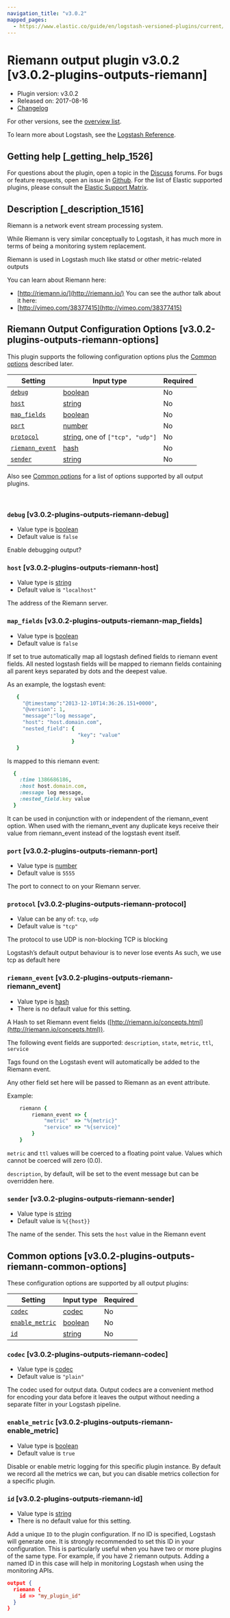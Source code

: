 ```yaml
---
navigation_title: "v3.0.2"
mapped_pages:
  - https://www.elastic.co/guide/en/logstash-versioned-plugins/current/v3.0.2-plugins-outputs-riemann.html
---
```


# Riemann output plugin v3.0.2 [v3.0.2-plugins-outputs-riemann]


* Plugin version: v3.0.2
* Released on: 2017-08-16
* [Changelog](https://github.com/logstash-plugins/logstash-output-riemann/blob/v3.0.2/CHANGELOG.md)

For other versions, see the [overview list](output-riemann-index.md).

To learn more about Logstash, see the [Logstash Reference](logstash://reference/index.md).

## Getting help [_getting_help_1526]

For questions about the plugin, open a topic in the [Discuss](http://discuss.elastic.co) forums. For bugs or feature requests, open an issue in [Github](https://github.com/logstash-plugins/logstash-output-riemann). For the list of Elastic supported plugins, please consult the [Elastic Support Matrix](https://www.elastic.co/support/matrix#matrix_logstash_plugins).


## Description [_description_1516]

Riemann is a network event stream processing system.

While Riemann is very similar conceptually to Logstash, it has much more in terms of being a monitoring system replacement.

Riemann is used in Logstash much like statsd or other metric-related outputs

You can learn about Riemann here:

* [http://riemann.io/](http://riemann.io/) You can see the author talk about it here:
* [http://vimeo.com/38377415](http://vimeo.com/38377415)


## Riemann Output Configuration Options [v3.0.2-plugins-outputs-riemann-options]

This plugin supports the following configuration options plus the [Common options](v3-0-2-plugins-outputs-riemann.md#v3.0.2-plugins-outputs-riemann-common-options) described later.

| Setting | Input type | Required |
| --- | --- | --- |
| [`debug`](v3-0-2-plugins-outputs-riemann.md#v3.0.2-plugins-outputs-riemann-debug) | [boolean](logstash://reference/configuration-file-structure.md#boolean) | No |
| [`host`](v3-0-2-plugins-outputs-riemann.md#v3.0.2-plugins-outputs-riemann-host) | [string](logstash://reference/configuration-file-structure.md#string) | No |
| [`map_fields`](v3-0-2-plugins-outputs-riemann.md#v3.0.2-plugins-outputs-riemann-map_fields) | [boolean](logstash://reference/configuration-file-structure.md#boolean) | No |
| [`port`](v3-0-2-plugins-outputs-riemann.md#v3.0.2-plugins-outputs-riemann-port) | [number](logstash://reference/configuration-file-structure.md#number) | No |
| [`protocol`](v3-0-2-plugins-outputs-riemann.md#v3.0.2-plugins-outputs-riemann-protocol) | [string](logstash://reference/configuration-file-structure.md#string), one of `["tcp", "udp"]` | No |
| [`riemann_event`](v3-0-2-plugins-outputs-riemann.md#v3.0.2-plugins-outputs-riemann-riemann_event) | [hash](logstash://reference/configuration-file-structure.md#hash) | No |
| [`sender`](v3-0-2-plugins-outputs-riemann.md#v3.0.2-plugins-outputs-riemann-sender) | [string](logstash://reference/configuration-file-structure.md#string) | No |

Also see [Common options](v3-0-2-plugins-outputs-riemann.md#v3.0.2-plugins-outputs-riemann-common-options) for a list of options supported by all output plugins.

 

### `debug` [v3.0.2-plugins-outputs-riemann-debug]

* Value type is [boolean](logstash://reference/configuration-file-structure.md#boolean)
* Default value is `false`

Enable debugging output?


### `host` [v3.0.2-plugins-outputs-riemann-host]

* Value type is [string](logstash://reference/configuration-file-structure.md#string)
* Default value is `"localhost"`

The address of the Riemann server.


### `map_fields` [v3.0.2-plugins-outputs-riemann-map_fields]

* Value type is [boolean](logstash://reference/configuration-file-structure.md#boolean)
* Default value is `false`

If set to true automatically map all logstash defined fields to riemann event fields. All nested logstash fields will be mapped to riemann fields containing all parent keys separated by dots and the deepest value.

As an example, the logstash event:

```ruby
   {
     "@timestamp":"2013-12-10T14:36:26.151+0000",
     "@version": 1,
     "message":"log message",
     "host": "host.domain.com",
     "nested_field": {
                       "key": "value"
                     }
   }
```

Is mapped to this riemann event:

```ruby
  {
    :time 1386686186,
    :host host.domain.com,
    :message log message,
    :nested_field.key value
  }
```

It can be used in conjunction with or independent of the riemann_event option. When used with the riemann_event any duplicate keys receive their value from riemann_event instead of the logstash event itself.


### `port` [v3.0.2-plugins-outputs-riemann-port]

* Value type is [number](logstash://reference/configuration-file-structure.md#number)
* Default value is `5555`

The port to connect to on your Riemann server.


### `protocol` [v3.0.2-plugins-outputs-riemann-protocol]

* Value can be any of: `tcp`, `udp`
* Default value is `"tcp"`

The protocol to use UDP is non-blocking TCP is blocking

Logstash’s default output behaviour is to never lose events As such, we use tcp as default here


### `riemann_event` [v3.0.2-plugins-outputs-riemann-riemann_event]

* Value type is [hash](logstash://reference/configuration-file-structure.md#hash)
* There is no default value for this setting.

A Hash to set Riemann event fields ([http://riemann.io/concepts.html](http://riemann.io/concepts.html)).

The following event fields are supported: `description`, `state`, `metric`, `ttl`, `service`

Tags found on the Logstash event will automatically be added to the Riemann event.

Any other field set here will be passed to Riemann as an event attribute.

Example:

```ruby
    riemann {
        riemann_event => {
            "metric"  => "%{metric}"
            "service" => "%{service}"
        }
    }
```

`metric` and `ttl` values will be coerced to a floating point value. Values which cannot be coerced will zero (0.0).

`description`, by default, will be set to the event message but can be overridden here.


### `sender` [v3.0.2-plugins-outputs-riemann-sender]

* Value type is [string](logstash://reference/configuration-file-structure.md#string)
* Default value is `%{{host}}`

The name of the sender. This sets the `host` value in the Riemann event



## Common options [v3.0.2-plugins-outputs-riemann-common-options]

These configuration options are supported by all output plugins:

| Setting | Input type | Required |
| --- | --- | --- |
| [`codec`](v3-0-2-plugins-outputs-riemann.md#v3.0.2-plugins-outputs-riemann-codec) | [codec](logstash://reference/configuration-file-structure.md#codec) | No |
| [`enable_metric`](v3-0-2-plugins-outputs-riemann.md#v3.0.2-plugins-outputs-riemann-enable_metric) | [boolean](logstash://reference/configuration-file-structure.md#boolean) | No |
| [`id`](v3-0-2-plugins-outputs-riemann.md#v3.0.2-plugins-outputs-riemann-id) | [string](logstash://reference/configuration-file-structure.md#string) | No |

### `codec` [v3.0.2-plugins-outputs-riemann-codec]

* Value type is [codec](logstash://reference/configuration-file-structure.md#codec)
* Default value is `"plain"`

The codec used for output data. Output codecs are a convenient method for encoding your data before it leaves the output without needing a separate filter in your Logstash pipeline.


### `enable_metric` [v3.0.2-plugins-outputs-riemann-enable_metric]

* Value type is [boolean](logstash://reference/configuration-file-structure.md#boolean)
* Default value is `true`

Disable or enable metric logging for this specific plugin instance. By default we record all the metrics we can, but you can disable metrics collection for a specific plugin.


### `id` [v3.0.2-plugins-outputs-riemann-id]

* Value type is [string](logstash://reference/configuration-file-structure.md#string)
* There is no default value for this setting.

Add a unique `ID` to the plugin configuration. If no ID is specified, Logstash will generate one. It is strongly recommended to set this ID in your configuration. This is particularly useful when you have two or more plugins of the same type. For example, if you have 2 riemann outputs. Adding a named ID in this case will help in monitoring Logstash when using the monitoring APIs.

```json
output {
  riemann {
    id => "my_plugin_id"
  }
}
```



